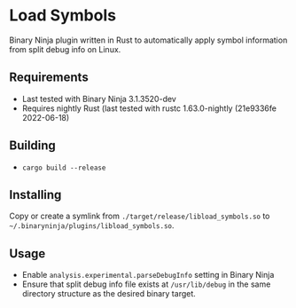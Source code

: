 # Load Symbols
Binary Ninja plugin written in Rust to automatically apply symbol information from split debug info on Linux.

## Requirements
 * Last tested with Binary Ninja 3.1.3520-dev
 * Requires nightly Rust (last tested with rustc 1.63.0-nightly (21e9336fe 2022-06-18)

## Building
 * `cargo build --release`

## Installing
Copy or create a symlink from `./target/release/libload_symbols.so` to `~/.binaryninja/plugins/libload_symbols.so`.

## Usage
 * Enable `analysis.experimental.parseDebugInfo` setting in Binary Ninja
 * Ensure that split debug info file exists at `/usr/lib/debug` in the same directory structure as the desired binary target.

